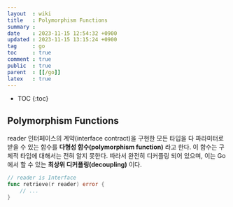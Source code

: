 ```yaml
---
layout  : wiki
title   : Polymorphism Functions
summary : 
date    : 2023-11-15 12:54:32 +0900
updated : 2023-11-15 13:15:24 +0900
tag     : go
toc     : true
comment : true
public  : true
parent  : [[/go]]
latex   : true
---
```

* TOC
{:toc}

## Polymorphism Functions

reader 인터페이스의 계약(interface contract)을 구현한 모든 타입을 다 파라미터로 받을 수 있는 함수를 __다형성 함수(polymorphism function)__ 라고 한다. 이 함수는 구체적 타입에 대해서는 전혀 알지 못한다.
따라서 완전히 디커플링 되어 있으며, 이는 Go에서 할 수 있는 __최상위 디커플링(decoupling)__ 이다.

```go
// reader is Interface
func retrieve(r reader) error {
    // ...
}
```